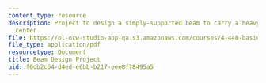 ```yaml
---
content_type: resource
description: Project to design a simply-supported beam to carry a heavy load at the
  center.
file: https://ol-ocw-studio-app-qa.s3.amazonaws.com/courses/4-440-basic-structural-design-spring-2009/f0db2c64d4ede6bbb217eee8f78495a5_MIT4_440s09_project02.pdf
file_type: application/pdf
resourcetype: Document
title: Beam Design Project
uid: f0db2c64-d4ed-e6bb-b217-eee8f78495a5
---
```

